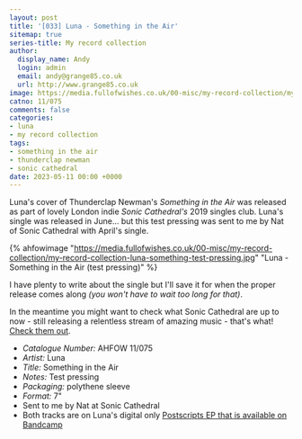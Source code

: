 ```yaml
---
layout: post
title: '[033] Luna - Something in the Air'
sitemap: true
series-title: My record collection 
author:
  display_name: Andy
  login: admin
  email: andy@grange85.co.uk
  url: http://www.grange85.co.uk
image: https://media.fullofwishes.co.uk/00-misc/my-record-collection/my-record-collection-luna-something-test-pressing.jpg
catno: 11/075
comments: false
categories:
- luna
- my record collection
tags:
- something in the air
- thunderclap newman
- sonic cathedral
date: 2023-05-11 00:00 +0000
---
```

Luna's cover of Thunderclap Newman's _Something in the Air_ was released as part of lovely London indie _Sonic Cathedral's_ 2019 singles club. Luna's single was released in June... but this test pressing was sent to me by Nat of Sonic Cathedral with April's single.

{% ahfowimage "https://media.fullofwishes.co.uk/00-misc/my-record-collection/my-record-collection-luna-something-test-pressing.jpg" "Luna - Something in the Air (test pressing)" %}

I have plenty to write about the single but I'll save it for when the proper release comes along _(you won't have to wait too long for that)_.

In the meantime you might want to check what Sonic Cathedral are up to now - still releasing a relentless stream of amazing music - that's what! [Check them out](https://www.soniccathedral.co.uk/).

 - *Catalogue Number:* AHFOW 11/075
 - *Artist:* Luna
 - *Title:* Something in the Air
 - *Notes:* Test pressing
 - *Packaging:* polythene sleeve
 - *Format:* 7"
 - Sent to me by Nat at Sonic Cathedral
 - Both tracks are on Luna's digital only [Postscripts EP that is available on Bandcamp](https://luna.bandcamp.com/album/postscripts)

